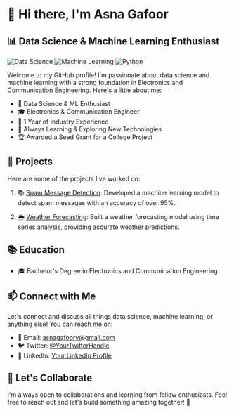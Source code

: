 <!-- Welcome to My GitHub Profile! -->

# 👋 Hi there, I'm Asna Gafoor

## 📊 Data Science & Machine Learning Enthusiast

![Data Science](https://img.shields.io/badge/Data%20Science-%F0%9F%93%8A-blue)
![Machine Learning](https://img.shields.io/badge/Machine%20Learning-%F0%9F%A4%96-green)
![Python](https://img.shields.io/badge/Python-%F0%9F%90%8D-yellow)

Welcome to my GitHub profile! I'm passionate about data science and machine learning with a strong foundation in Electronics and Communication Engineering. Here's a little about me:

- 🔬 Data Science & ML Enthusiast
- 🎓 Electronics & Communication Engineer
- 💼 1 Year of Industry Experience
- 🌱 Always Learning & Exploring New Technologies
- 🏆 Awarded a Seed Grant for a College Project

## 🚀 Projects

Here are some of the projects I've worked on:

1. 📚 [Spam Message Detection](link-to-repo): Developed a machine learning model to detect spam messages with an accuracy of over 95%.

2. 🌦️ [Weather Forecasting](link-to-repo): Built a weather forecasting model using time series analysis, providing accurate weather predictions.

## 📚 Education

- 🎓 Bachelor's Degree in Electronics and Communication Engineering

## 📫 Connect with Me

Let's connect and discuss all things data science, machine learning, or anything else! You can reach me on:

- 📧 Email: asnagafoorv@gmail.com
- 🐦 Twitter: [@YourTwitterHandle](https://twitter.com/YourTwitterHandle)
- 💼 LinkedIn: [Your LinkedIn Profile](https://www.linkedin.com/in/asna-gafoor-8b303b1ba)

## 🌟 Let's Collaborate

I'm always open to collaborations and learning from fellow enthusiasts. Feel free to reach out and let's build something amazing together! 🌟

<!-- Add any other sections or customizations you'd like -->
